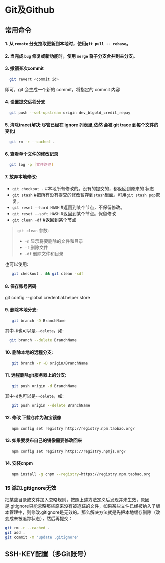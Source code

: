 

# Git及Github

## 常用命令

#### 1. 从 `remote` 分支拉取更新到本地时，使用`git pull -- rebase`。

#### 2. 当完成 `bug` 修复或新功能时，使用 `merge` 将子分支合并到主分支。

#### 3. 撤销某次commit

```bash
  git revert <commit id>
```

即可，git 会生成一个新的 commit，将指定的 commit 内容


#### 4. 设置提交远程分支

```bash
  git push --set-upstream origin dev_btgold_credit_repay
```

#### 5. 清除trace(解决:尽管已经在 ignore 列表里,依然 会被 git trace 到每个文件的变化) 

```bash
  git rm -r --cached .
```

#### 6. 查看单个文件的修改记录 

```bash
  git log -p [文件路径] 
```

#### 7. 放弃本地修改: 

- `git checkout .` #本地所有修改的。没有的提交的，都返回到原来的 状态
- `git stash` #把所有没有提交的修改暂存到`stash`里面。可用`git stash pop`恢复。 
- `git reset --hard HASH` #返回到某个节点，不保留修改。 
- `git reset --soft HASH` #返回到某个节点。保留修改 
- `git clean -df` #返回到某个节点
> `git clean` 参数:
>- `-n`  显示将要删除的文件和目录 
>- `-f` 删除文件
>- `-df`  删除文件和目录 

也可以使用: 
```bash
   git checkout . && git clean -xdf
```

#### 8. 保存账号密码 
   git config --global credential.helper store

#### 9. 删除本地分支: 

```bash
   git branch -D BranchName
```

其中`-D`也可以是`--delete`，如:
```bash
  git branch --delete BranchName 
```

#### 10. 删除本地的远程分支: 
```bash
   git branch -r -D origin/BranchName
```

#### 11. 远程删除git服务器上的分支: 

```bash
   git push origin -d BranchName
```

其中`-d`也可以是`--delete`，如: 
```bash
   git push origin --delete BranchName
```

#### 12. 修改 下载仓库为淘宝镜像 

```bash
   npm config set registry http://registry.npm.taobao.org/
```

#### 13. 如果要发布自己的镜像需要修改回来 

```bash
   npm config set registry https://registry.npmjs.org/
```

#### 14. 安装cnpm 
```bash
   npm install -g cnpm --registry=https://registry.npm.taobao.org
```

### 15 添加.gitignore无效

把某些目录或文件加入忽略规则，按照上述方法定义后发现并未生效，原因是.gitignore只能忽略那些原来没有被追踪的文件，如果某些文件已经被纳入了版本管理中，则修改.gitignore是无效的。那么解决方法就是先把本地缓存删除（改变成未被追踪状态），然后再提交：

```bash
git rm -r --cached .
git add .
git commit -m 'update .gitignore'
```



## SSH-KEY配置（多Git账号）

